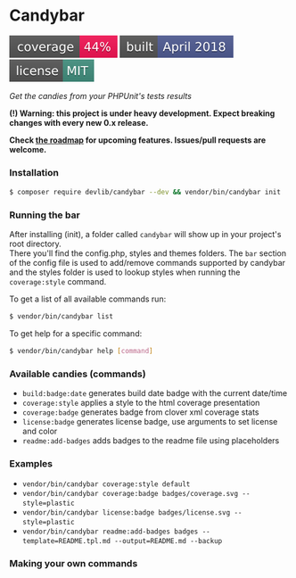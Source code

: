 # Candybar

![coverage.svg](tests/logs/badges/coverage.svg) ![builddate.svg](tests/logs/badges/builddate.svg) ![license.svg](tests/logs/badges/license.svg)

*Get the candies from your PHPUnit's tests results*

**(!) Warning: this project is under heavy development. 
Expect breaking changes with every new 0.x release.**

**Check [the roadmap](https://github.com/adrian7/candybar/blob/dev/ROADMAP.md) 
for upcoming features. Issues/pull requests are welcome.**

### Installation

```bash
$ composer require devlib/candybar --dev && vendor/bin/candybar init
``` 

### Running the bar

After installing (init), a folder called `candybar` will show up in your project's root directory.  
There you'll find the config.php, styles and themes folders. 
The `bar` section of the config file is used to add/remove commands supported by candybar and 
the styles folder is used to lookup styles when running the `coverage:style` command.


To get a list of all available commands run:
```bash
$ vendor/bin/candybar list
```

To get help for a specific command:
```bash
$ vendor/bin/candybar help [command]
```


### Available candies (commands)
 - `build:badge:date` generates build date badge with the current date/time
 - `coverage:style` applies a style to the html coverage presentation
 - `coverage:badge` generates badge from clover xml coverage stats
 - `license:badge` generates license badge, use arguments to set license and color 
 - `readme:add-badges` adds badges to the readme file using <badge-name> placeholders
 
### Examples

 - `vendor/bin/candybar coverage:style default`
 - `vendor/bin/candybar coverage:badge badges/coverage.svg --style=plastic`
 - `vendor/bin/candybar license:badge badges/license.svg --style=plastic`
 - `vendor/bin/candybar readme:add-badges badges --template=README.tpl.md --output=README.md --backup` 
 
### Making your own commands  
